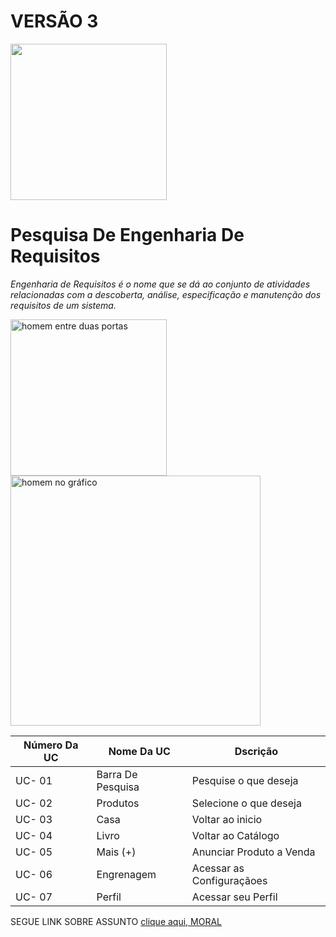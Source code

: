 # VERSÃO 3
<img src="https://i.pinimg.com/originals/d0/19/f8/d019f8f48b87a4656474797ddd875eb1.gif" width="250px">

# Pesquisa De Engenharia De Requisitos
_Engenharia de Requisitos é o nome que se dá ao conjunto de atividades relacionadas com a descoberta, análise, especificação e manutenção dos requisitos de um sistema._

<img src="https://luizladeira.files.wordpress.com/2013/07/analista.jpg" alt="homem entre duas portas" width="250px">

<img src="https://image.slidesharecdn.com/engenhariaderequisitos-1207048558683280-5/85/engenhariaderequisitos-2-320.jpg?cb=1668550472" alt="homem no gráfico" width="400px">

| Número Da UC | Nome Da UC         | Dscrição                  |
|--------------|--------------------|---------------------------|
| UC- 01       |  Barra De Pesquisa | Pesquise o que deseja     |
| UC- 02       |     Produtos       | Selecione o que deseja    |
| UC- 03       |        Casa        |    Voltar ao inicio       |
| UC- 04       |        Livro       |    Voltar ao Catálogo     |
| UC- 05       |       Mais (+)     | Anunciar Produto a Venda  |
| UC- 06       |     Engrenagem     | Acessar as Configuraçãoes |
| UC- 07       |        Perfil      |    Acessar seu Perfil     |


SEGUE LINK SOBRE ASSUNTO [clique aqui, MORAL](https://www.monitoratec.com.br/blog/servico-de-engenharia-de-requisitos/)
















